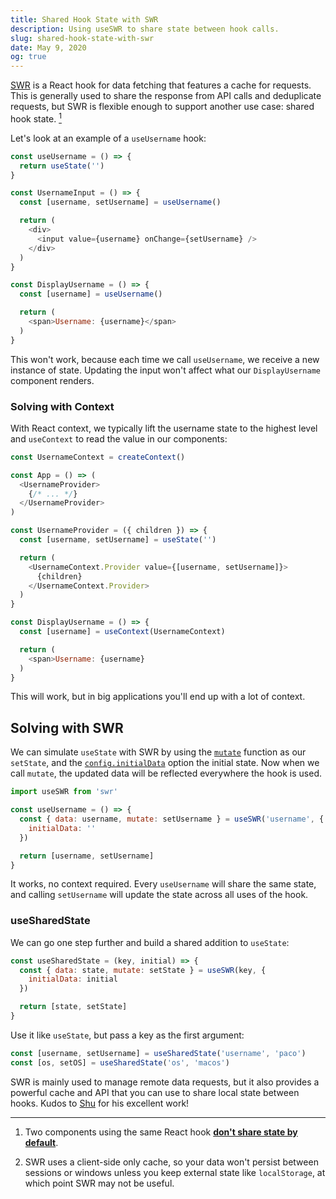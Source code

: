 ```yaml
---
title: Shared Hook State with SWR
description: Using useSWR to share state between hook calls.
slug: shared-hook-state-with-swr
date: May 9, 2020
og: true
---
```


[SWR](https://github.com/zeit/swr) is a React hook for data fetching that features a cache for requests. This is generally used to share the response from API calls and deduplicate requests, but SWR is flexible enough to support another use case: shared hook state. <a href="#footnote"><sup>1</sup></a>

Let's look at an example of a `useUsername` hook:

```js
const useUsername = () => {
  return useState('')
}

const UsernameInput = () => {
  const [username, setUsername] = useUsername()

  return (
    <div>
      <input value={username} onChange={setUsername} />
    </div>
  )
}

const DisplayUsername = () => {
  const [username] = useUsername()

  return (
    <span>Username: {username}</span>
  )
}
```

This won't work, because each time we call `useUsername`, we receive a new instance of state. Updating the input won't affect what our `DisplayUsername` component renders.

### Solving with Context

With React context, we typically lift the username state to the highest level and `useContext` to read the value in our components:

```js
const UsernameContext = createContext()

const App = () => (
  <UsernameProvider>
    {/* ... */}
  </UsernameProvider>
)

const UsernameProvider = ({ children }) => {
  const [username, setUsername] = useState('')

  return (
    <UsernameContext.Provider value={[username, setUsername]}>
      {children}
    </UsernameContext.Provider>
  )
}

const DisplayUsername = () => {
  const [username] = useContext(UsernameContext)

  return (
    <span>Username: {username}
  )
}
```

This will work, but in big applications you'll end up with a lot of context.

## Solving with SWR

We can simulate `useState` with SWR by using the [`mutate`](https://github.com/zeit/swr#bound-mutate) function as our `setState`, and the [`config.initialData`](https://github.com/zeit/swr#options) option the initial state. Now when we call `mutate`, the updated data will be reflected everywhere the hook is used.

```js
import useSWR from 'swr'

const useUsername = () => {
  const { data: username, mutate: setUsername } = useSWR('username', {
    initialData: ''
  })

  return [username, setUsername]
}
```

It works, no context required. Every `useUsername` will share the same state, and calling `setUsername` will update the state across all uses of the hook.

### useSharedState

We can go one step further and build a shared addition to `useState`:

```js
const useSharedState = (key, initial) => {
  const { data: state, mutate: setState } = useSWR(key, {
    initialData: initial
  })

  return [state, setState]
}
```

Use it like `useState`, but pass a key as the first argument:

```js
const [username, setUsername] = useSharedState('username', 'paco')
const [os, setOS] = useSharedState('os', 'macos')
```

SWR is mainly used to manage remote data requests, but it also provides a powerful cache and API that you can use to share local state between hooks. Kudos to [Shu](https://twitter.com/shuding_) for his excellent work!

---

<div id="footnote"></div>

1. Two components using the same React hook [**don't share state by default**](https://reactjs.org/docs/hooks-custom.html#:~:text=Do%20two%20components%20using%20the%20same%20Hook%20share%20state).

2. SWR uses a client-side only cache, so your data won't persist between sessions or windows unless you keep external state like `localStorage`, at which point SWR may not be useful.
